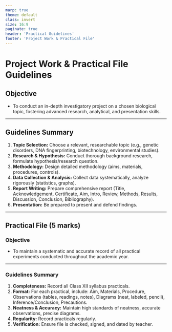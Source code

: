 ```yaml
---
marp: true
theme: default
class: invert
size: 16:9
paginate: true
header: 'Practical Guidelines'
footer: 'Project Work & Practical File'
---
```


# Project Work & Practical File Guidelines

## Objective

*   To conduct an in-depth investigatory project on a chosen biological topic, fostering advanced research, analytical, and presentation skills.

---

## Guidelines Summary

1.  **Topic Selection:** Choose a relevant, researchable topic (e.g., genetic disorders, DNA fingerprinting, biotechnology, environmental studies).
2.  **Research & Hypothesis:** Conduct thorough background research, formulate hypothesis/research question.
3.  **Methodology:** Design detailed methodology (aims, materials, procedures, controls).
4.  **Data Collection & Analysis:** Collect data systematically, analyze rigorously (statistics, graphs).
5.  **Report Writing:** Prepare comprehensive report (Title, Acknowledgement, Certificate, Aim, Intro, Review, Methods, Results, Discussion, Conclusion, Bibliography).
6.  **Presentation:** Be prepared to present and defend findings.

---

## Practical File (5 marks)

### Objective

*   To maintain a systematic and accurate record of all practical experiments conducted throughout the academic year.

---

### Guidelines Summary

1.  **Completeness:** Record all Class XII syllabus practicals.
2.  **Format:** For each practical, include: Aim, Materials, Procedure, Observations (tables, readings, notes), Diagrams (neat, labeled, pencil), Inference/Conclusion, Precautions.
3.  **Neatness & Accuracy:** Maintain high standards of neatness, accurate observations, precise diagrams.
4.  **Regularity:** Record practicals regularly.
5.  **Verification:** Ensure file is checked, signed, and dated by teacher.
